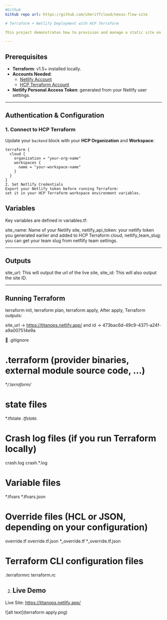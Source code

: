```yaml
---
#Github
Github repo url: https://github.com/sheriffcloud/nexus-flow-site

# Terraform + Netlify Deployment with HCP Terraform

This project demonstrates how to provision and manage a static site on **Netlify** using **Terraform**, with remote state management through **HCP Terraform (Terraform Cloud)**.

---
```


##  Prerequisites
- **Terraform**: v1.5+ installed locally.
- **Accounts Needed**:
  - [Netlify Account](https://www.netlify.com/)
  - [HCP Terraform Account](https://app.terraform.io/)
- **Netlify Personal Access Token**: generated from your Netlify user settings.

---

##  Authentication & Configuration

### 1. Connect to HCP Terraform
Update your `backend` block with your **HCP Organization** and **Workspace**:

```hcl
terraform {
  cloud {
    organization = "your-org-name"
    workspaces {
      name = "your-workspace-name"
    }
  }
}
2. Set Netlify Credentials
Export your Netlify token before running Terraform:
set it in your HCP Terraform workspace environment variables.

```
## Variables
Key variables are defined in variables.tf:

site_name: Name of your Netlify site,
netlify_api_token: your netlify token you generated earlier and added to HCP Terraform cloud,
netlify_team_slug: you can get your team slug from netflify team settings.

---
## Outputs
site_url: This will output the url of the live site,
site_id: This will also output the site ID.

---
## Running Terraform
terraform init,
terraform plan,
terraform apply,
After apply, Terraform outputs:

site_url → https://titanops.netlify.app/ and 
id → 473bac6d-49c9-4371-a24f-a9a007514e9a

📂 .gitignore
# .terraform (provider binaries, external module source code, …)
**/.terraform/*
# state files
*.tfstate
*.tfstate.*

# Crash log files (if you run Terraform locally)
crash.log
crash.*.log

# Variable files
*.tfvars
*.tfvars.json

# Override files (HCL or JSON, depending on your configuration)
override.tf
override.tf.json
*_override.tf
*_override.tf.json

# Terraform CLI configuration files
.terraformrc
terraform.rc

2. ## Live Demo
Live Site: https://titanops.netlify.app/

![alt text](terraform apply.png)